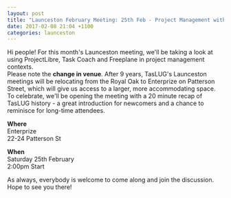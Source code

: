 ```yaml
---
layout: post
title: "Launceston February Meeting: 25th Feb - Project Management with F/OSS (Enterprize)"
date: 2017-02-08 21:04 +1100
categories: launceston
---
```


Hi people! For this month's Launceston meeting, we'll be taking a look at
using ProjectLibre, Task Coach and Freeplane in project management contexts.  
Please note the **change in venue**. After 9 years, TasLUG's Launceston
meetings will be relocating from the Royal Oak to Enterprize on Patterson
Street, which will give us access to a larger, more accommodating space. To
celebrate, we'll be opening the meeting with a 20 minute recap of TasLUG
history - a great introduction for newcomers and a chance to reminisce for
long-time attendees.  
  
**Where**  
Enterprize  
22-24 Patterson St  
  
**When**  
Saturday 25th February  
2:00pm Start  
  
As always, everybody is welcome to come along and join the discussion. Hope to
see you there!